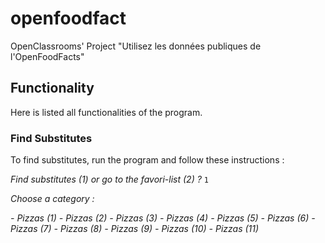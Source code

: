# openfoodfact
OpenClassrooms' Project "Utilisez les données publiques de l'OpenFoodFacts"

## Functionality
Here is listed all functionalities of the program.

### Find Substitutes
To find substitutes, run the program and follow these instructions :

*Find substitutes (1) or go to the favori-list (2) ?*
`1`

*Choose a category :*

*- Pizzas (1)*
*- Pizzas (2)*
*- Pizzas (3)*
*- Pizzas (4)*
*- Pizzas (5)*
*- Pizzas (6)*
*- Pizzas (7)*
*- Pizzas (8)*
*- Pizzas (9)*
*- Pizzas (10)*
*- Pizzas (11)*
